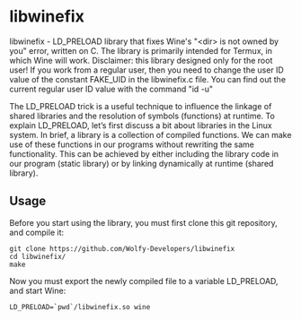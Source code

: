 # libwinefix
libwinefix - LD_PRELOAD library that fixes Wine's "&lt;dir> is not owned by you" error, written on C. The library is primarily intended for Termux, in which Wine will work. Disclaimer: this library designed only for the root user! If you work from a regular user, then you need to change the user ID value of the constant FAKE_UID in the libwinefix.c file. You can find out the current regular user ID value with the command "id -u"

The LD_PRELOAD trick is a useful technique to influence the linkage of shared libraries and the resolution of symbols (functions) at runtime. To explain LD_PRELOAD, let’s first discuss a bit about libraries in the Linux system. In brief, a library is a collection of compiled functions. We can make use of these functions in our programs without rewriting the same functionality. This can be achieved by either including the library code in our program (static library) or by linking dynamically at runtime (shared library).

## Usage
Before you start using the library, you must first clone this git repository, and compile it:
```
git clone https://github.com/Wolfy-Developers/libwinefix
cd libwinefix/
make
```
Now you must export the newly compiled file to a variable LD_PRELOAD, and start Wine:
```
LD_PRELOAD=`pwd`/libwinefix.so wine
```
